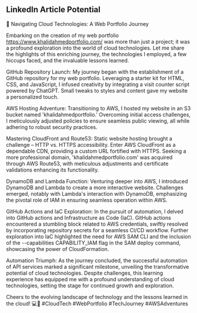 ## LinkedIn Article Potential

🚀 Navigating Cloud Technologies: A Web Portfolio Journey

Embarking on the creation of my web portfolio https://www.khalidahmedportfolio.com/ was more than just a project; it was a profound exploration into the world of cloud technologies. Let me share the highlights of this enriching journey, the technologies I employed, a few hiccups faced, and the invaluable lessons learned.

GitHub Repository Launch:
My journey began with the establishment of a GitHub repository for my web portfolio. Leveraging a starter kit for HTML, CSS, and JavaScript, I infused creativity by integrating a visit counter script powered by ChatGPT. Small tweaks to styles and content gave my website a personalized touch.

AWS Hosting Adventure:
Transitioning to AWS, I hosted my website in an S3 bucket named 'khalidahmedportfolio.' Overcoming initial access challenges, I meticulously adjusted policies to ensure seamless public viewing, all while adhering to robust security practices.

Mastering CloudFront and Route53:
Static website hosting brought a challenge – HTTP vs. HTTPS accessibility. Enter AWS CloudFront as a dependable CDN, providing a custom URL fortified with HTTPS. Seeking a more professional domain, 'khalidahmedportfolio.com' was acquired through AWS Route53, with meticulous adjustments and certificate validations enhancing its functionality.

DynamoDB and Lambda Function:
Venturing deeper into AWS, I introduced DynamoDB and Lambda to create a more interactive website. Challenges emerged, notably with Lambda's interaction with DynamoDB, emphasizing the pivotal role of IAM in ensuring seamless operation within AWS.

GitHub Actions and IaC Exploration:
In the pursuit of automation, I delved into GitHub actions and Infrastructure as Code (IaC). GitHub actions encountered a stumbling block related to AWS credentials, swiftly resolved by incorporating repository secrets for a seamless CI/CD workflow. Further exploration into IaC highlighted the need for AWS SAM CLI and the inclusion of the --capabilities CAPABILITY_IAM flag in the SAM deploy command, showcasing the power of CloudFormation.

Automation Triumph:
As the journey concluded, the successful automation of API services marked a significant milestone, unveiling the transformative potential of cloud technologies. Despite challenges, this learning experience has equipped me with a profound understanding of cloud technologies, setting the stage for continued growth and exploration.

Cheers to the evolving landscape of technology and the lessons learned in the cloud! 💻🚀 #CloudTech #WebPortfolio #TechJourney #AWSAdventures

